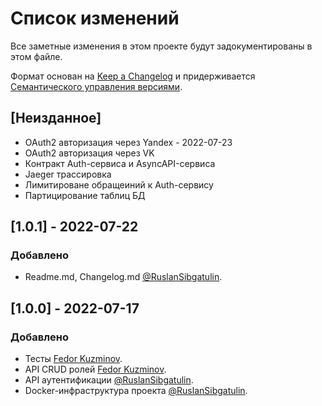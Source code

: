 # Список изменений

Все заметные изменения в этом проекте будут задокументированы в этом файле.

Формат основан на [Keep a Changelog](https://keepachangelog.com/en/1.0.0/) и придерживается [Семантического управления версиями](https://semver.org/spec/v2.0.0.html).

## [Неизданное]
- OAuth2 авторизация через Yandex - 2022-07-23
- OAuth2 авторизация через VK
- Контракт Auth-сервиса и AsyncAPI-сервиса
- Jaeger трассировка
- Лимитироване обращеиний к Auth-сервису
- Партицирование таблиц БД


## [1.0.1] - 2022-07-22
### Добавлено
- Readme.md, Changelog.md [@RuslanSibgatulin](https://github.com/RuslanSibgatulin).


## [1.0.0] - 2022-07-17
### Добавлено
- Тесты [Fedor Kuzminov](https://github.com/Riyce).
- API CRUD ролей [Fedor Kuzminov](https://github.com/Riyce).
- API аутентификации [@RuslanSibgatulin](https://github.com/RuslanSibgatulin).
- Docker-инфраструктура проекта [@RuslanSibgatulin](https://github.com/RuslanSibgatulin).
